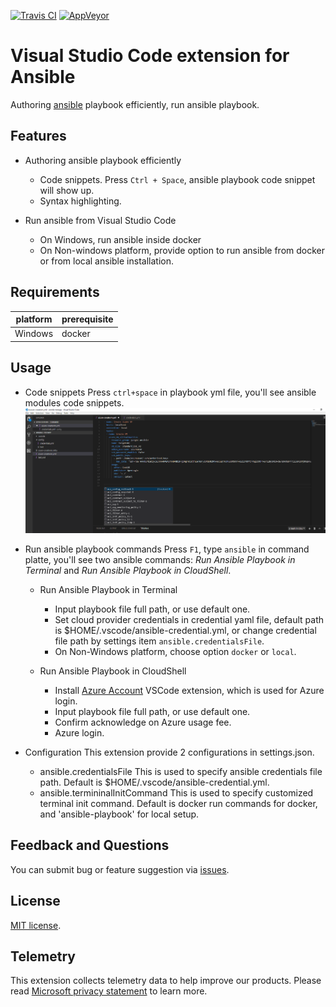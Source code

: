 [![Travis CI](https://travis-ci.org/VSChina/vscode-ansible.svg?branch=master)](https://travis-ci.org/VSChina/vscode-ansible)
[![AppVeyor](https://ci.appveyor.com/api/projects/status/kq11m16pl22k29un?svg=true)](https://ci.appveyor.com/project/yungez/vscode-ansible)

# Visual Studio Code extension for Ansible
Authoring [ansible](https://www.ansible.com) playbook efficiently, run ansible playbook.

## Features

- Authoring ansible playbook efficiently
  - Code snippets. Press `Ctrl + Space`, ansible playbook code snippet will show up.
  - Syntax highlighting.

- Run ansible from Visual Studio Code
  - On Windows, run ansible inside docker
  - On Non-windows platform, provide option to run ansible from docker or from local ansible installation.

## Requirements

|platform|prerequisite|
|--------|-----------|
|Windows|docker|

## Usage
- Code snippets
  Press `ctrl+space` in playbook yml file, you'll see ansible modules code snippets.
  ![code snippets](./images/codesnippet.png)

- Run ansible playbook commands
  Press `F1`, type `ansible` in command platte, you'll see two ansible commands: *Run Ansible Playbook in Terminal* and *Run Ansible Playbook in CloudShell*.
  
  - Run Ansible Playbook in Terminal
    - Input playbook file full path, or use default one.
    - Set cloud provider credentials in credential yaml file, default path is $HOME/.vscode/ansible-credential.yml, or change credential file path by settings item `ansible.credentialsFile`.
    - On Non-Windows platform, choose option `docker` or `local`.

  - Run Ansible Playbook in CloudShell
    - Install [Azure Account](https://marketplace.visualstudio.com/items?itemName=ms-vscode.azure-account) VSCode extension, which is used for Azure login.
    - Input playbook file full path, or use default one.
    - Confirm acknowledge on Azure usage fee.
    - Azure login.


- Configuration
  This extension provide 2 configurations in settings.json.
  - ansible.credentialsFile
    This is used to specify ansible credentials file path. Default is $HOME/.vscode/ansible-credential.yml.
  - ansible.termininalInitCommand
    This is used to specify customized terminal init command. Default is docker run commands for docker, and 'ansible-playbook' for local setup.
    
  
  

## Feedback and Questions
You can submit bug or feature suggestion via [issues](https://github.com/VSChina/vscode-ansible/issues/new).

## License
[MIT license](./LICENSE.md).

## Telemetry
This extension collects telemetry data to help improve our products. Please read [Microsoft privacy statement](https://privacy.microsoft.com/en-us/privacystatement) to learn more.








